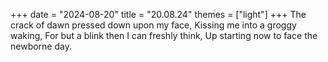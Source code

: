 +++
date = "2024-08-20"
title = "20.08.24"
themes = ["light"]
+++
The crack of dawn pressed down upon my face,
Kissing me into a groggy waking,
For but a blink then I can freshly think,
Up starting now to face the newborne day.
